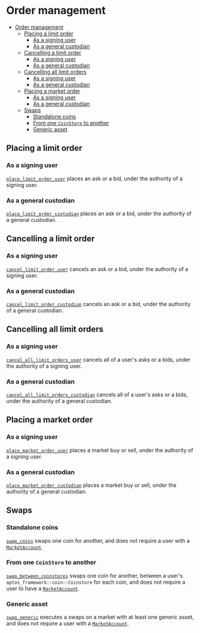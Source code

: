 # Order management

- [Order management](#order-management)
  - [Placing a limit order](#placing-a-limit-order)
    - [As a signing user](#as-a-signing-user)
    - [As a general custodian](#as-a-general-custodian)
  - [Cancelling a limit order](#cancelling-a-limit-order)
    - [As a signing user](#as-a-signing-user-1)
    - [As a general custodian](#as-a-general-custodian-1)
  - [Cancelling all limit orders](#cancelling-all-limit-orders)
    - [As a signing user](#as-a-signing-user-2)
    - [As a general custodian](#as-a-general-custodian-2)
  - [Placing a market order](#placing-a-market-order)
    - [As a signing user](#as-a-signing-user-3)
    - [As a general custodian](#as-a-general-custodian-3)
  - [Swaps](#swaps)
    - [Standalone coins](#standalone-coins)
    - [From one `CoinStore` to another](#from-one-coinstore-to-another)
    - [Generic asset](#generic-asset)

## Placing a limit order

### As a signing user

[`place_limit_order_user`](../../../src/move/econia/build/Econia/docs/market.md#0xc0deb00c_market_place_limit_order_user) places an ask or a bid, under the authority of a signing user.

### As a general custodian

[`place_limit_order_custodian`](../../../src/move/econia/build/Econia/docs/market.md#0xc0deb00c_market_place_limit_order_custodian) places an ask or a bid, under the authority of a general custodian.

## Cancelling a limit order

### As a signing user

[`cancel_limit_order_user`](../../../src/move/econia/build/Econia/docs/market.md#0xc0deb00c_market_cancel_limit_order_user) cancels an ask or a bid, under the authority of a signing user.

### As a general custodian

[`cancel_limit_order_custodian`](../../../src/move/econia/build/Econia/docs/market.md#0xc0deb00c_market_cancel_limit_order_custodian) cancels an ask or a bid, under the authority of a general custodian.

## Cancelling all limit orders

### As a signing user

[`cancel_all_limit_orders_user`](../../../src/move/econia/build/Econia/docs/market.md#0xc0deb00c_market_cancel_all_limit_orders_user) cancels all of a user's asks or a bids, under the authority of a signing user.

### As a general custodian

[`cancel_all_limit_orders_custodian`](../../../src/move/econia/build/Econia/docs/market.md#0xc0deb00c_market_cancel_all_limit_orders_custodian) cancels all of a user's asks or a bids, under the authority of a general custodian.

## Placing a market order

### As a signing user

[`place_market_order_user`](../../../src/move/econia/build/Econia/docs/market.md#0xc0deb00c_market_place_market_order_user) places a market buy or sell, under the authority of a signing user.

### As a general custodian

[`place_market_order_custodian`](../../../src/move/econia/build/Econia/docs/market.md#0xc0deb00c_market_place_market_order_custodian) places a market buy or sell, under the authority of a general custodian.

## Swaps

### Standalone coins

[`swap_coins`](../../../src/move/econia/build/Econia/docs/market.md#0xc0deb00c_market_swap_coins) swaps one coin for another, and does not require a user with a [`MarketAccount`](../../../src/move/econia/build/Econia/docs/user.md#0xc0deb00c_user_MarketAccount).

### From one `CoinStore` to another

[`swap_between_coinstores`](../../../src/move/econia/build/Econia/docs/market.md#0xc0deb00c_market_swap_between_coinstores) swaps one coin for another, between a user's `aptos_framework::coin::Coinstore` for each coin, and does not require a user to have a [`MarketAccount`](../../../src/move/econia/build/Econia/docs/user.md#0xc0deb00c_user_MarketAccount).

### Generic asset

[`swap_generic`](../../../src/move/econia/build/Econia/docs/market.md#0xc0deb00c_market_swap_generic) executes a swaps on a market with at least one generic asset, and does not require a user with a [`MarketAccount`](../../../src/move/econia/build/Econia/docs/user.md#0xc0deb00c_user_MarketAccount).